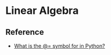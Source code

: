 # Linear Algebra

## Reference

* [What is the @= symbol for in Python?](https://stackoverflow.com/questions/27385633/what-is-the-symbol-for-in-python)